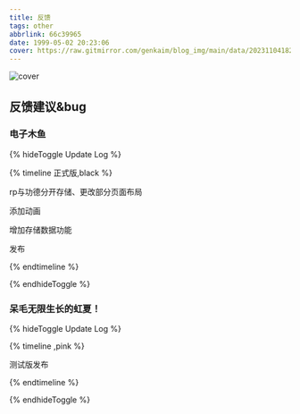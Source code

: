 ```yaml
---
title: 反馈
tags: other
abbrlink: 66c39965
date: 1999-05-02 20:23:06
cover: https://raw.gitmirror.com/genkaim/blog_img/main/data/202311041820746.jpg
---
```


![cover](https://raw.gitmirror.com/genkaim/blog_img/main/data/202311041820746.jpg)

## 反馈建议&bug

### 电子木鱼

{% hideToggle Update Log %}

{% timeline 正式版,black %}

<!-- timeline 1.1.0 -->

rp与功德分开存储、更改部分页面布局

<!-- endtimeline -->

<!-- timeline 1.0.2 -->

添加动画

<!-- endtimeline -->

<!-- timeline 1.0.1 -->

增加存储数据功能

<!-- endtimeline -->

<!-- timeline 1.0.0 -->

发布

<!-- endtimeline -->

{% endtimeline %}

{% endhideToggle %}

### 呆毛无限生长的虹夏！

{% hideToggle Update Log %}

{% timeline ,pink %}

<!-- timeline 2023/11/11 0.1.0-->

测试版发布

<!-- endtimeline -->

{% endtimeline %}

{% endhideToggle %}
